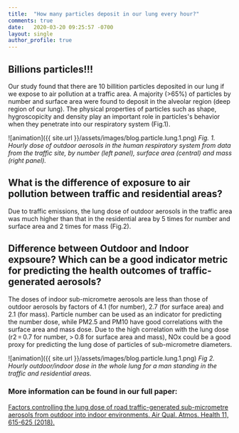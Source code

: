 ```yaml
---
title:  "How many particles deposit in our lung every hour?"
comments: true
date:   2020-03-20 09:25:57 -0700
layout: single
author_profile: true
---
```


## Billions particles!!!
Our study found that there are 10 billition particles deposited in our lung if we expose to air pollution at a traffic area. A majority (>65%) of particles by number and surface area were found to deposit in the alveolar region (deep region of our lung). The physical properties of particles such as shape, hygroscopicity and density play an important role in particles's behavior when they penetrate into our respiratory system (Fig.1). 

![animation]({{ site.url }}/assets/images/blog.particle.lung.1.png) 
*Fig. 1. Hourly dose of outdoor aerosols in the human respiratory system from data from the traffic site, by number (left panel), surface area (central) and mass (right panel).*

## What is the difference of exposure to air pollution between traffic and residential areas?

Due to traffic emissions, the lung dose of outdoor aerosols in the traffic area was much higher than that in the residential area by 5 times for number and surface area and 2 times for mass (Fig.2).

## Difference between Outdoor and Indoor expsoure? Which can be a good indicator metric for predicting the health outcomes of traffic-generated aerosols?

The doses of indoor sub-micrometre aerosols are less than those of outdoor aerosols by factors of 4.1 (for number), 2.7 (for surface area) and 2.1 (for mass). Particle number can be used as an indicator for predicting the number dose, while PM2.5 and PM10 have good correlations with the surface area and mass dose. Due to the high correlation with the lung dose (r2 = 0.7 for number, > 0.8 for surface area and mass), NOx could be a good proxy for predicting the lung dose of particles of sub-micrometre diameters.

![animation]({{ site.url }}/assets/images/blog.particle.lung.1.png) 
*Fig 2. Hourly outdoor/indoor dose in the whole lung for a man standing in the traffic and residential areas.*

### More information can be found in our full paper:
[Factors controlling the lung dose of road traffic-generated sub-micrometre aerosols from outdoor into indoor environments. Air Qual. Atmos. Health 11, 615-625 (2018).](https://link.springer.com/content/pdf/10.1007/s11869-018-0568-2.pdf)

